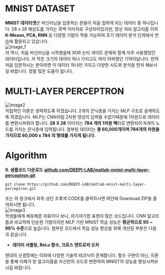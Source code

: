 # MNIST DATASET

**MNIST 데이터셋**은 머신러닝을 입문하는 분들이 처음 접하게 되는 데이터 중 하나입니다. 28 x 28 해상도를 가지는 흑백 이미지로 구성되어있지만, 영상 처리 알고리즘 이외 **K-Measn, PCA, RNN** 등 다양항 기법이 적용 가능하여 초기 데이터 분석 단계에서 연습에 활용되고 있습니다.
<br/>
![image_1](https://blog.kakaocdn.net/dn/ca7ret/btqPaVQUEYp/KksWbG9M8uVDyCCA4GJ0w1/img.png)
<br/>
저 역시, 처음 머신러닝을 시작했을때 XOR 논리 게이트 문제와 함께 자주 사용했었던 데이터입니다. 저 작은 크기의 데이터 하나 가지고도 머리 아파했던 기억이납니다. 만약 처음 입문하시는 분이라면 이 데이터 하나만 가지고 다양한 시도와 분석을 먼저 해보시길 바랍니다. 정말 많은 도움이 됩니다.

# **MULTI-LAYER PERCEPTRON**
![image2](https://blog.kakaocdn.net/dn/b4Zwjs/btqPgHDNy1V/3y8ok8bAWyHxvsUgYZpk10/img.png)
<br/>
직접적인 이론은 생략하도록 하겠습니다. 2개의 은닉층을 가지는 MLP 구조로 설계하도록 하겠습니다. MLP는 CNN처럼 2차원 영상이 입력될 수없기때문에 1차원으로 데이터를 변환시켜줘야 합니다. **28 X 28** 이미지는 **784 개의 1차원 벡**터로 변환되어 N개의 노드를 가지는 은닉층에 입력됩니다. 첨부된 데이터는 **총 60,000개이며 784개의 차원을 가지므로 60,000 x 784 의 형태를 가지게 됩니다.**

# **Algorithm**
**0. 샘플코드 다운로드**
**[github.com/DEEPI-LAB/matlab-mnist-multi-layer-perceptron.git](https://github.com/DEEPI-LAB/matlab-mnist-multi-layer-perceptron.git)**

    git clone https://github.com/DEEPI-LAB/matlab-mnist-multi-layer-perceptron.git
  또는 위 링크에서 좌측 상단 초록색 CODE를 클릭하시면 하단에 Download ZIP을 클릭하시면 됩니다.
  <br/>
  ![image3](https://blog.kakaocdn.net/dn/xlMuK/btqO71qzhbM/btOFw0JZj7v9iiYz2VpKp1/img.png)
<br/>
학생들에게 배포해준 자료이다 보니, 아기자기한 표현이 많은 코드입니다. CNN 알고리즘과 비교하여 단순한 기법이지만 MLP 기반 MNIST 학습 성능은  **평균적으로 95 ~ 98% 수준**으로 높습니다. 첨부된 코드에서 학습 성능 향상을 위해 개선된 부분은 다음과 같습니다.

  

-   **데이터 셔플링, ReLu 함수, 크로스 앤트로피 오차**

  

현대의 신경망에는 이외에 다양한 기술적 테크닉이 존재합니다. 함수 구현이 아닌, 이론을 통해 이해가 된 알고리즘을 자신만의 코드로 변환하여 MNIST의 성능을 향상시켜보시길 바랍니다.